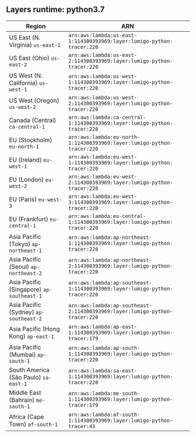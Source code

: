 Layers runtime: python3.7
----
| Region | ARN |
| --- | --- |
|US East (N. Virginia)  `us-east-1`|`arn:aws:lambda:us-east-1:114300393969:layer:lumigo-python-tracer:220`|
|US East (Ohio)  `us-east-2`|`arn:aws:lambda:us-east-2:114300393969:layer:lumigo-python-tracer:220`|
|US West (N. California)  `us-west-1`|`arn:aws:lambda:us-west-1:114300393969:layer:lumigo-python-tracer:220`|
|US West (Oregon)  `us-west-2`|`arn:aws:lambda:us-west-2:114300393969:layer:lumigo-python-tracer:220`|
|Canada (Central)  `ca-central-1`|`arn:aws:lambda:ca-central-1:114300393969:layer:lumigo-python-tracer:220`|
|EU (Stockholm)  `eu-north-1`|`arn:aws:lambda:eu-north-1:114300393969:layer:lumigo-python-tracer:220`|
|EU (Ireland)  `eu-west-1`|`arn:aws:lambda:eu-west-1:114300393969:layer:lumigo-python-tracer:220`|
|EU (London)  `eu-west-2`|`arn:aws:lambda:eu-west-2:114300393969:layer:lumigo-python-tracer:220`|
|EU (Paris)  `eu-west-3`|`arn:aws:lambda:eu-west-3:114300393969:layer:lumigo-python-tracer:220`|
|EU (Frankfurt)  `eu-central-1`|`arn:aws:lambda:eu-central-1:114300393969:layer:lumigo-python-tracer:220`|
|Asia Pacific (Tokyo)  `ap-northeast-1`|`arn:aws:lambda:ap-northeast-1:114300393969:layer:lumigo-python-tracer:220`|
|Asia Pacific (Seoul)  `ap-northeast-2`|`arn:aws:lambda:ap-northeast-2:114300393969:layer:lumigo-python-tracer:220`|
|Asia Pacific (Singapore)  `ap-southeast-1`|`arn:aws:lambda:ap-southeast-1:114300393969:layer:lumigo-python-tracer:220`|
|Asia Pacific (Sydney)  `ap-southeast-2`|`arn:aws:lambda:ap-southeast-2:114300393969:layer:lumigo-python-tracer:220`|
|Asia Pacific (Hong Kong)  `ap-east-1`|`arn:aws:lambda:ap-east-1:114300393969:layer:lumigo-python-tracer:179`|
|Asia Pacific (Mumbai)  `ap-south-1`|`arn:aws:lambda:ap-south-1:114300393969:layer:lumigo-python-tracer:220`|
|South America (São Paulo)  `sa-east-1`|`arn:aws:lambda:sa-east-1:114300393969:layer:lumigo-python-tracer:220`|
|Middle East (Bahrain)  `me-south-1`|`arn:aws:lambda:me-south-1:114300393969:layer:lumigo-python-tracer:179`|
|Africa (Cape Town)  `af-south-1`|`arn:aws:lambda:af-south-1:114300393969:layer:lumigo-python-tracer:43`|
